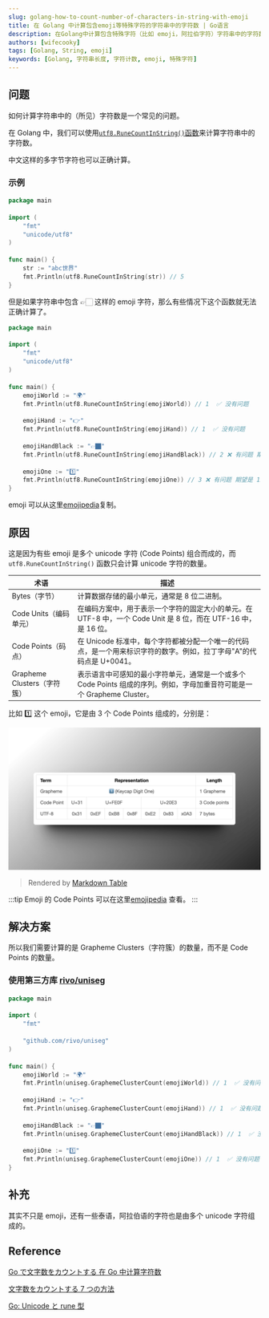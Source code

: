 ```yaml
---
slug: golang-how-to-count-number-of-characters-in-string-with-emoji
title: 在 Golang 中计算包含emoji等特殊字符的字符串中的字符数 | Go语言
description: 在Golang中计算包含特殊字符（比如 emoji，阿拉伯字符）字符串中的字符数的方法
authors: [wifecooky]
tags: [Golang, String, emoji]
keywords: [Golang, 字符串长度, 字符计数, emoji, 特殊字符]
---
```


## 问题

如何计算字符串中的（所见）字符数是一个常见的问题。

在 Golang 中，我们可以使用[`utf8.RuneCountInString()`函数](https://golang.org/pkg/unicode/utf8/#RuneCountInString)来计算字符串中的字符数。

中文这样的多字节字符也可以正确计算。

### 示例

```go
package main

import (
    "fmt"
    "unicode/utf8"
)

func main() {
    str := "abc世界"
    fmt.Println(utf8.RuneCountInString(str)) // 5
}
```

但是如果字符串中包含 👉🏻 这样的 emoji 字符，那么有些情况下这个函数就无法正确计算了。

```go
package main

import (
    "fmt"
    "unicode/utf8"
)

func main() {
    emojiWorld := "🌍"
    fmt.Println(utf8.RuneCountInString(emojiWorld)) // 1  ✅ 没有问题

    emojiHand := "👉"
    fmt.Println(utf8.RuneCountInString(emojiHand)) // 1  ✅ 没有问题

    emojiHandBlack := "👉🏿"
    fmt.Println(utf8.RuneCountInString(emojiHandBlack)) // 2 ❌ 有问题 期望是 1。 同一种 emoji，但是不同的皮肤颜色的字符数不一样

    emojiOne := "1️⃣"
    fmt.Println(utf8.RuneCountInString(emojiOne)) // 3 ❌ 有问题 期望是 1。
}
```

emoji 可以从这里[emojipedia](https://emojipedia.org/backhand-index-pointing-right)复制。

## 原因

这是因为有些 emoji 是多个 unicode 字符 (Code Points) 组合而成的，而 `utf8.RuneCountInString()` 函数只会计算 unicode 字符的数量。

| 术语                        | 描述                                                                                                                     |
| --------------------------- | ------------------------------------------------------------------------------------------------------------------------ |
| Bytes（字节）               | 计算数据存储的最小单元，通常是 8 位二进制。                                                                              |
| Code Units（编码单元）      | 在编码方案中，用于表示一个字符的固定大小的单元。在 UTF-8 中，一个 Code Unit 是 8 位，而在 UTF-16 中，是 16 位。          |
| Code Points（码点）         | 在 Unicode 标准中，每个字符都被分配一个唯一的代码点，是一个用来标识字符的数字。例如，拉丁字母"A"的代码点是 U+0041。      |
| Grapheme Clusters（字符簇） | 表示语言中可感知的最小字符单元，通常是一个或多个 Code Points 组成的序列。例如，字母加重音符可能是一个 Grapheme Cluster。 |

比如 1️⃣ 这个 emoji，它是由 3 个 Code Points 组成的，分别是：

![img](./keycap-digit-one-code-points.png)

> Rendered by [Markdown Table](https://marketplace.visualstudio.com/items?itemName=TakumiI.markdowntable)

:::tip
Emoji 的 Code Points 可以在这里[emojipedia](https://emojipedia.org/keycap-digit-one#technical) 查看。
:::

## 解决方案

所以我们需要计算的是 Grapheme Clusters（字符簇）的数量，而不是 Code Points 的数量。

### 使用第三方库 [rivo/uniseg](https://github.com/rivo/uniseg)

```go
package main

import (
    "fmt"

    "github.com/rivo/uniseg"
)

func main() {
    emojiWorld := "🌍"
    fmt.Println(uniseg.GraphemeClusterCount(emojiWorld)) // 1  ✅ 没有问题

    emojiHand := "👉"
    fmt.Println(uniseg.GraphemeClusterCount(emojiHand)) // 1  ✅ 没有问题

    emojiHandBlack := "👉🏿"
    fmt.Println(uniseg.GraphemeClusterCount(emojiHandBlack)) // 1  ✅ 没有问题

    emojiOne := "1️⃣"
    fmt.Println(uniseg.GraphemeClusterCount(emojiOne)) // 1  ✅ 没有问题
}
```

## 补充

其实不只是 emoji，还有一些泰语，阿拉伯语的字符也是由多个 unicode 字符组成的。

## Reference

[Go で文字数をカウントする 在 Go 中计算字符数](https://ema-hiro.hatenablog.com/entry/2021/01/19/141854)

[文字数をカウントする 7 つの方法](https://engineering.linecorp.com/ja/blog/the-7-ways-of-counting-characters)

[Go: Unicode と rune 型](https://zenn.dev/masaruxstudy/articles/52632501e4ca41)
